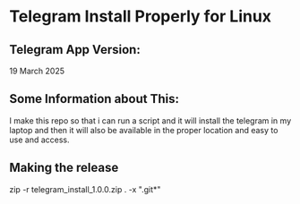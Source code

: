 # Telegram Install Properly for Linux



## Telegram App Version: 

19 March 2025


## Some Information about This:

I make this repo so that i can run a script and it will install the telegram in my laptop and then it will also be available in the proper location and easy to use and access.


## Making the release

zip -r telegram_install_1.0.0.zip . -x ".git*"

